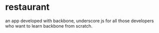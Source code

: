 # restaurant
an app developed with backbone, underscore js for all those developers who want to learn backbone from scratch.
